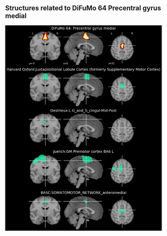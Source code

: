 


## Structures related to DiFuMo 64 Precentral gyrus medial

![34](34.jpg "Structures related to DiFuMo 64 Precentral gyrus medial")